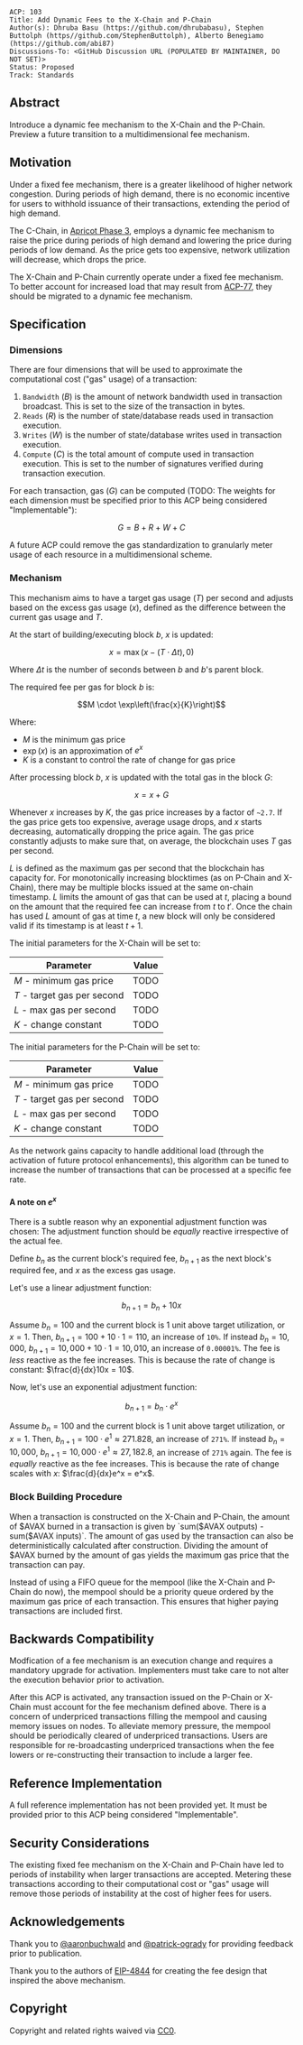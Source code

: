 ```text
ACP: 103
Title: Add Dynamic Fees to the X-Chain and P-Chain
Author(s): Dhruba Basu (https://github.com/dhrubabasu), Stephen Buttolph (https//github.com/StephenButtolph), Alberto Benegiamo (https://github.com/abi87)
Discussions-To: <GitHub Discussion URL (POPULATED BY MAINTAINER, DO NOT SET)>
Status: Proposed
Track: Standards
```

## Abstract

Introduce a dynamic fee mechanism to the X-Chain and the P-Chain. Preview a future transition to a multidimensional fee mechanism.

## Motivation

Under a fixed fee mechanism, there is a greater likelihood of higher network congestion. During periods of high demand, there is no economic incentive for users to withhold issuance of their transactions, extending the period of high demand.

The C-Chain, in [Apricot Phase 3](https://medium.com/avalancheavax/apricot-phase-three-c-chain-dynamic-fees-432d32d67b60), employs a dynamic fee mechanism to raise the price during periods of high demand and lowering the price during periods of low demand. As the price gets too expensive, network utilization will decrease, which drops the price.

The X-Chain and P-Chain currently operate under a fixed fee mechanism. To better account for increased load that may result from [ACP-77](../77-reinventing-subnets/README.md), they should be migrated to a dynamic fee mechanism.

## Specification

### Dimensions

There are four dimensions that will be used to approximate the computational cost ("gas" usage) of a transaction:

1. `Bandwidth` ($B$) is the amount of network bandwidth used in transaction broadcast. This is set to the size of the transaction in bytes.
2. `Reads` ($R$) is the number of state/database reads used in transaction execution.
3. `Writes` ($W$) is the number of state/database writes used in transaction execution.
4. `Compute` ($C$) is the total amount of compute used in transaction execution. This is set to the number of signatures verified during transaction execution.

For each transaction, gas ($G$) can be computed (TODO: The weights for each dimension must be specified prior to this ACP being considered "Implementable"):

$$G = B + R + W + C$$

A future ACP could remove the gas standardization to granularly meter usage of each resource in a multidimensional scheme.

### Mechanism

This mechanism aims to have a target gas usage ($T$) per second and adjusts based on the excess gas usage ($x$), defined as the difference between the current gas usage and $T$.

At the start of building/executing block $b$, $x$ is updated:

$$x = \max(x - (T \cdot \Delta t), 0)$$

Where $\Delta t$ is the number of seconds between $b$ and $b$'s parent block.

The required fee per gas for block $b$ is:

$$M \cdot \exp\left(\frac{x}{K}\right)$$

Where:

- $M$ is the minimum gas price
- $\exp\left(x\right)$ is an approximation of $e^x$
- $K$ is a constant to control the rate of change for gas price

After processing block $b$, $x$ is updated with the total gas in the block $G$:

$$x = x + G$$

Whenever $x$ increases by $K$, the gas price increases by a factor of `~2.7`. If the gas price gets too expensive, average usage drops, and $x$ starts decreasing, automatically dropping the price again. The gas price constantly adjusts to make sure that, on average, the blockchain uses $T$ gas per second.

$L$ is defined as the maximum gas per second that the blockchain has capacity for. For monotonically increasing blocktimes (as on P-Chain and X-Chain), there may be multiple blocks issued at the same on-chain timestamp. $L$ limits the amount of gas that can be used at $t$, placing a bound on the amount that the required fee can increase from $t$ to $t'$. Once the chain has used $L$ amount of gas at time $t$, a new block will only be considered valid if its timestamp is at least $t + 1$.

The initial parameters for the X-Chain will be set to:

| Parameter | Value |
| - | - |
| $M$ - minimum gas price | TODO |
| $T$ - target gas per second | TODO |
| $L$ - max gas per second | TODO |
| $K$ - change constant | TODO |

The initial parameters for the P-Chain will be set to:

| Parameter | Value |
| - | - |
| $M$ - minimum gas price | TODO |
| $T$ - target gas per second | TODO |
| $L$ - max gas per second | TODO |
| $K$ - change constant | TODO |

As the network gains capacity to handle additional load (through the activation of future protocol enhancements), this algorithm can be tuned to increase the number of transactions that can be processed at a specific fee rate.

#### A note on $e^x$

There is a subtle reason why an exponential adjustment function was chosen: The adjustment function should be _equally_ reactive irrespective of the actual fee.

Define $b_n$ as the current block's required fee, $b_{n+1}$ as the next block's required fee, and $x$ as the excess gas usage.

Let's use a linear adjustment function:

$$b_{n+1} = b_n + 10x$$

Assume $b_n = 100$ and the current block is 1 unit above target utilization, or $x = 1$. Then, $b_{n+1} = 100 + 10 \cdot 1 = 110$, an increase of `10%`. If instead $b_n = 10,000$, $b_{n+1} = 10,000 + 10 \cdot 1 = 10,010$, an increase of `0.00001%`. The fee is _less_ reactive as the fee increases. This is because the rate of change is constant: $\frac{d}{dx}10x = 10$.

Now, let's use an exponential adjustment function:

$$b_{n+1} = b_n \cdot e^x$$

Assume $b_n = 100$ and the current block is 1 unit above target utilization, or $x = 1$. Then, $b_{n+1} = 100 \cdot e^1 \approx 271.828$, an increase of `271%`. If instead $b_n = 10,000$, $b_{n+1} = 10,000 \cdot e^1 \approx 27,182.8$, an increase of `271%` again. The fee is _equally_ reactive as the fee increases. This is because the rate of change scales with $x$: $\frac{d}{dx}e^x = e^x$.

### Block Building Procedure

When a transaction is constructed on the X-Chain and P-Chain, the amount of $AVAX burned in a transaction is given by `sum($AVAX outputs) - sum($AVAX inputs)`. The amount of gas used by the transaction can also be deterministically calculated after construction. Dividing the amount of $AVAX burned by the amount of gas yields the maximum gas price that the transaction can pay.

Instead of using a FIFO queue for the mempool (like the X-Chain and P-Chain do now), the mempool should be a priority queue ordered by the maximum gas price of each transaction. This ensures that higher paying transactions are included first.

## Backwards Compatibility

Modfication of a fee mechanism is an execution change and requires a mandatory upgrade for activation. Implementers must take care to not alter the execution behavior prior to activation.

After this ACP is activated, any transaction issued on the P-Chain or X-Chain must account for the fee mechanism defined above. There is a concern of underpriced transactions filling the mempool and causing memory issues on nodes. To alleviate memory pressure, the mempool should be periodically cleared of underpriced transactions. Users are responsible for re-broadcasting underpriced transactions when the fee lowers or re-constructing their transaction to include a larger fee.

## Reference Implementation

A full reference implementation has not been provided yet. It must be provided prior to this ACP being considered "Implementable".

## Security Considerations

The existing fixed fee mechanism on the X-Chain and P-Chain have led to periods of instability when larger transactions are accepted. Metering these transactions according to their computational cost or "gas" usage will remove those periods of instability at the cost of higher fees for users.

## Acknowledgements

Thank you to [@aaronbuchwald](https://github.com/aaronbuchwald) and [@patrick-ogrady](https://github.com/patrick-ogrady) for providing feedback prior to publication.

Thank you to the authors of [EIP-4844](https://github.com/ethereum/EIPs/blob/master/EIPS/eip-4844.md) for creating the fee design that inspired the above mechanism.

## Copyright

Copyright and related rights waived via [CC0](https://creativecommons.org/publicdomain/zero/1.0/).
